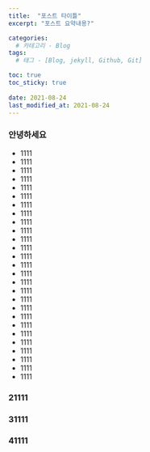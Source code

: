 ```yaml
---
title:  "포스트 타이틀"
excerpt: "포스트 요약내용?"

categories:
  # 카테고리 - Blog
tags:
  # 태그 - [Blog, jekyll, Github, Git]

toc: true
toc_sticky: true
 
date: 2021-08-24
last_modified_at: 2021-08-24
---
```


### 안녕하세요
* 1111
* 1111
* 1111
* 1111
* 1111
* 1111
* 1111
* 1111
* 1111
* 1111
* 1111
* 1111
* 1111
* 1111
* 1111
* 1111
* 1111
* 1111
* 1111
* 1111
* 1111
* 1111
* 1111
* 1111
* 1111
* 1111
* 1111
### 21111
### 31111
### 41111
